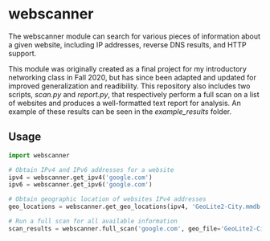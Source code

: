 # webscanner

The webscanner module can search for various pieces of information about a given website, including IP addresses, reverse DNS results, and HTTP support. 

This module was originally created as a final project for my introductory networking class in Fall 2020, but has since been adapted and updated for improved generalization and readibility. This repository also includes two scripts, *scan.py* and *report.py*, that respectively perform a full scan on a list of websites and produces a well-formatted text report for analysis. An example of these results can be seen in the *example_results* folder. 

## Usage
```python
import webscanner

# Obtain IPv4 and IPv6 addresses for a website
ipv4 = webscanner.get_ipv4('google.com')
ipv6 = webscanner.get_ipv6('google.com')

# Obtain geographic location of websites IPv4 addresses
geo_locations = webscanner.get_geo_locations(ipv4, 'GeoLite2-City.mmdb')

# Run a full scan for all available information
scan_results = webscanner.full_scan('google.com', geo_file='GeoLite2-City.mmdb')
```
